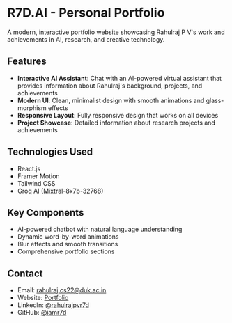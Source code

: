 # R7D.AI - Personal Portfolio

A modern, interactive portfolio website showcasing Rahulraj P V's work and achievements in AI, research, and creative technology.

## Features

- **Interactive AI Assistant**: Chat with an AI-powered virtual assistant that provides information about Rahulraj's background, projects, and achievements
- **Modern UI**: Clean, minimalist design with smooth animations and glass-morphism effects
- **Responsive Layout**: Fully responsive design that works on all devices
- **Project Showcase**: Detailed information about research projects and achievements

## Technologies Used

- React.js
- Framer Motion
- Tailwind CSS
- Groq AI (Mixtral-8x7b-32768)

## Key Components

- AI-powered chatbot with natural language understanding
- Dynamic word-by-word animations
- Blur effects and smooth transitions
- Comprehensive portfolio sections

## Contact

- Email: rahulraj.cs22@duk.ac.in
- Website: [Portfolio](https://sites.google.com/duk.ac.in/rahulrajpv/bio)
- LinkedIn: [@rahulrajpvr7d](https://www.linkedin.com/in/rahulrajpvr7d/)
- GitHub: [@iamr7d](https://github.com/iamr7d)
